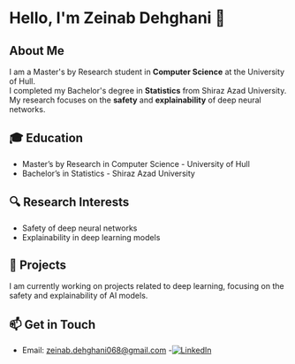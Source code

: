 # Hello, I'm Zeinab Dehghani 👋

## About Me
I am a Master's by Research student in **Computer Science** at the University of Hull.  
I completed my Bachelor's degree in **Statistics** from Shiraz Azad University.  
My research focuses on the **safety** and **explainability** of deep neural networks.

## 🎓 Education
- Master’s by Research in Computer Science - University of Hull
- Bachelor’s in Statistics - Shiraz Azad University

## 🔍 Research Interests
- Safety of deep neural networks
- Explainability in deep learning models

## 🚀 Projects
I am currently working on projects related to deep learning, focusing on the safety and explainability of AI models.

## 📫 Get in Touch
- Email: zeinab.dehghani068@gmail.com
-[![LinkedIn](https://img.shields.io/badge/LinkedIn-Profile-blue?logo=linkedin)](https://www.linkedin.com/in/sara-dehghani-9a697a313/)
